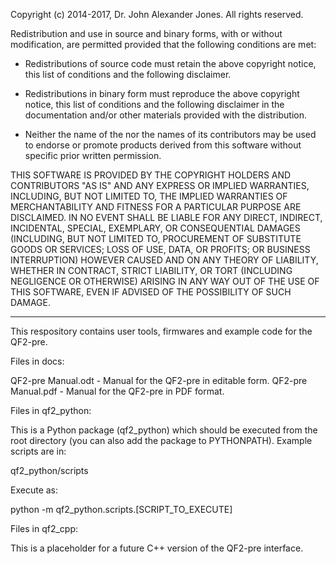 Copyright (c) 2014-2017, Dr. John Alexander Jones.
All rights reserved.

Redistribution and use in source and binary forms, with or without
modification, are permitted provided that the following conditions are met:

- Redistributions of source code must retain the above copyright
  notice, this list of conditions and the following disclaimer.

- Redistributions in binary form must reproduce the above copyright
  notice, this list of conditions and the following disclaimer in the
  documentation and/or other materials provided with the distribution.

- Neither the name of the <organization> nor the
  names of its contributors may be used to endorse or promote products
  derived from this software without specific prior written permission.

THIS SOFTWARE IS PROVIDED BY THE COPYRIGHT HOLDERS AND CONTRIBUTORS "AS IS" AND
ANY EXPRESS OR IMPLIED WARRANTIES, INCLUDING, BUT NOT LIMITED TO, THE IMPLIED
WARRANTIES OF MERCHANTABILITY AND FITNESS FOR A PARTICULAR PURPOSE ARE
DISCLAIMED. IN NO EVENT SHALL <COPYRIGHT HOLDER> BE LIABLE FOR ANY
DIRECT, INDIRECT, INCIDENTAL, SPECIAL, EXEMPLARY, OR CONSEQUENTIAL DAMAGES
(INCLUDING, BUT NOT LIMITED TO, PROCUREMENT OF SUBSTITUTE GOODS OR SERVICES;
LOSS OF USE, DATA, OR PROFITS; OR BUSINESS INTERRUPTION) HOWEVER CAUSED AND
ON ANY THEORY OF LIABILITY, WHETHER IN CONTRACT, STRICT LIABILITY, OR TORT
(INCLUDING NEGLIGENCE OR OTHERWISE) ARISING IN ANY WAY OUT OF THE USE OF THIS
SOFTWARE, EVEN IF ADVISED OF THE POSSIBILITY OF SUCH DAMAGE.

-----------------------------------------------------------------------

This respository contains user tools, firmwares and example code for the QF2-pre.

Files in docs:

QF2-pre Manual.odt - Manual for the QF2-pre in editable form.
QF2-pre Manual.pdf - Manual for the QF2-pre in PDF format.

Files in qf2_python:

This is a Python package (qf2_python) which should be executed from the root
directory (you can also add the package to PYTHONPATH). Example scripts are in:

qf2_python/scripts

Execute as:

python -m qf2_python.scripts.[SCRIPT_TO_EXECUTE]

Files in qf2_cpp:

This is a placeholder for a future C++ version of the QF2-pre interface.
